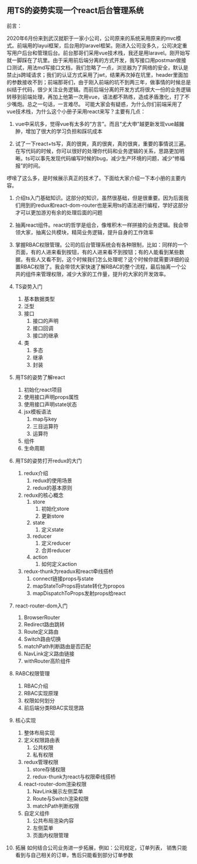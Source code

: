 ## 用TS的姿势实现一个react后台管理系统

前言：

2020年6月份来到武汉就职于一家小公司，公司原来的系统采用原来的mvc模式。前端用的layui框架，后台用的laravel框架。刚进入公司没多久，公司决定重写用户后台和管理后台。前台那哥们采用vue技术栈，我还是用laravel。刚开始写就一脚踩在了坑里。由于采用前后端分离的方式开发，我写接口用postman做接口测试，用法md写接口文档，我们忽略了一点，浏览器为了网络的安全，默认是禁止js跨域请求；我们的认证方式采用了jwt，结果再次掉在坑里，header里面加的参数接收不到；前端那哥们，由于刚入前端的坑不到两三年，做事情的时候总是纠结于代码，很少关注业务逻辑。而前后端分离的开发方式将很大一份的业务逻辑转移到前端处理，再加上他第一次用vue，语法都不熟练，造成矛盾激化，打了不少嘴炮。总之一句话，一言难尽。
可能大家会有疑惑，为什么你们前端采用了vue技术栈，为什么这个小册子采用react来写？主要有几点：
	
1.  vue中采坑多，觉得vue有太多的“方言”。而且“尤大申”越更新发现vue越臃肿，增加了很大的学习负担和踩坑成本

2.  试了一下react+ts写，真的很爽，真的很爽，真的很爽，重要的事情说三遍。在写代码的时候，你可以很好的处理你代码和业务逻辑的关系，思路更加明晰。ts可以事先发现代码编写时候的bug，减少生产环境的问题，减少“修福报”的时间。

啰嗦了这么多，是时候展示真正的技术了。下面给大家介绍一下本小册的主要内容。

1.  介绍ts入门基础知识。这部分的知识，虽然很基础，但是很重要。因为后面我们用到的redux和react-dom-router也是采用ts的语法进行编程，学好这部分才可以更加游刃有余的处理后面的问题
2.  抽离react组件。react的哲学是组合，像堆积木一样拼接的业务逻辑。我会带领大家，抽离公共模块，精简业务逻辑，提升自身的工作效率
3.  掌握RBAC权限管理。公司的后台管理系统会有各种限制，比如：同样的一个页面，有的人进来看到按钮，有的人进来看不到按钮；有的人能看到某些数据，有些人又看不到，这个时候我们怎么处理呢？这个时候你就需要详细的设置RBAC权限了。我会带领大家快速了解RBAC的整个流程，最后抽离一个公共的组件来管理权限，减少大家的工作量，提升的大家的开发效率。

1. TS姿势入门
    1.  基本数据类型
    2.  泛型
    3.  接口
        1.  接口的声明
        2.  接口回调
        3.  接口的继承
    4.  类
        1.  多态
        2.  继承
        3.  封装
    
2.  用TS的姿势了解react
    1.  初始化react项目
    2.  使用接口声明props属性
    3.  使用接口声明state状态
    4.  jsx模板语法
        1.  map与key
        2.  三目运算符
        3.  运算符
    6.  组件
    5.  生命周期
    
3.  用TS的姿势打开redux的大门
    1.  redux介绍
        1.  redux的使用场景
        2.  redux的基本原则
    2.  redux的核心概念
        1. store
            1.  初始化store
            2.  更新store
        2. state
            1.  定义state
        3. reducer
            1.  定义reducer
            2.  合并reducer
        4. action
            1.  如何定义action
    3.  redux-thunk为readux和react牵线搭桥    
        1.  connect链接props与state
        2.  mapStateToProps将state转化为propos
        3.  mapDispatchToProps发射props给react
    
4.  react-router-dom入门
    1.  BrowserRouter
    2.  Redirect路由跳转
    3.  Route定义路由
    4.  Switch路由切换
    5.  matchPath判断路由是否匹配
    6.  NavLink定义路由链接
    7.  withRouter高阶组件
    
5.  RABC权限管理
    1.  RBAC介绍
    2.  RBAC实现原理
    3.  权限如何划分
    4.  前后端分类RBAC实现思路

6.  核心实现
    1.  整体布局实现
    2.  定义权限路由表
        1.  公共权限
        2.  私有权限
    3.  redux管理权限
        1.  store存储权限
        2.  redux-thunk为react与权限牵线搭桥   
    4.  react-router-dom渲染权限
        1.  NavLink展示左侧菜单
        2.  Route与Switch渲染权限
        3.  matchPath判断权限
    5.  自定义组件
        1.  公共布局渲染内容
        2.  左侧菜单
        3.  页面内权限管理
    
7.  拓展
    如何结合公司业务进一步拓展，例如：公司规定，订单列表，
    销售只能看到与自己相关的订单，售后只能看到部分订单参数